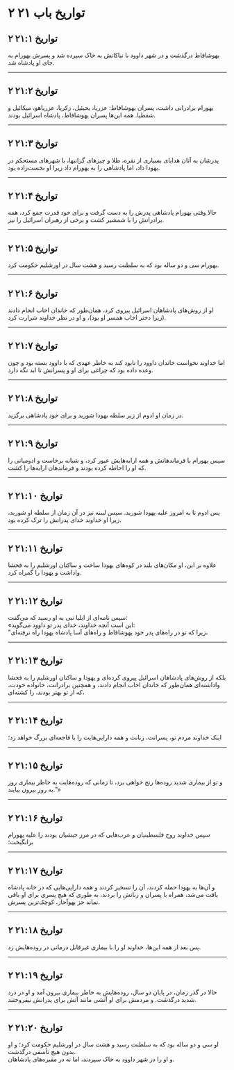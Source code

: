 # ۲ تواریخ باب ۲۱

## ۲ تواریخ ۲۱:۱

یهوشافاط درگذشت و در شهر داوود با نیاکانش به خاک سپرده شد و پسرش یهورام به جای او پادشاه شد.

---

## ۲ تواریخ ۲۱:۲

یهورام برادرانی داشت، پسران یهوشافاط: عزریا، یحیئیل، زکریا، عزریاهو، میکائیل و شفطیا. همه این‌ها پسران یهوشافاط، پادشاه اسرائیل بودند.

---

## ۲ تواریخ ۲۱:۳

پدرشان به آنان هدایای بسیاری از نقره، طلا و چیزهای گرانبها، با شهرهای مستحکم در یهودا داد، اما پادشاهی را به یهورام داد زیرا او نخست‌زاده بود.

---

## ۲ تواریخ ۲۱:۴

حالا وقتی یهورام پادشاهی پدرش را به دست گرفت و برای خود قدرت جمع کرد، همه برادرانش را با شمشیر کشت و برخی از رهبران اسرائیل را نیز.

---

## ۲ تواریخ ۲۱:۵

یهورام سی و دو ساله بود که به سلطنت رسید و هشت سال در اورشلیم حکومت کرد.

---

## ۲ تواریخ ۲۱:۶

او از روش‌های پادشاهان اسرائیل پیروی کرد، همان‌طور که خاندان اخاب انجام دادند (زیرا دختر اخاب همسر او بود)، و او در نظر خداوند شرارت کرد.

---

## ۲ تواریخ ۲۱:۷

اما خداوند نخواست خاندان داوود را نابود کند به خاطر عهدی که با داوود بسته بود و چون وعده داده بود که چراغی برای او و پسرانش تا ابد نگه دارد.

---

## ۲ تواریخ ۲۱:۸

در زمان او ادوم از زیر سلطه یهودا شورید و برای خود پادشاهی برگزید.

---

## ۲ تواریخ ۲۱:۹

سپس یهورام با فرماندهانش و همه ارابه‌هایش عبور کرد، و شبانه برخاست و ادومیانی را که او را احاطه کرده بودند و فرماندهان ارابه‌ها را کشت.

---

## ۲ تواریخ ۲۱:۱۰

پس ادوم تا به امروز علیه یهودا شورید. سپس لیبنه نیز در آن زمان از سلطه او شورید، زیرا او خداوند خدای پدرانش را ترک کرده بود.

---

## ۲ تواریخ ۲۱:۱۱

علاوه بر این، او مکان‌های بلند در کوه‌های یهودا ساخت و ساکنان اورشلیم را به فحشا واداشت و یهودا را گمراه کرد.

---

## ۲ تواریخ ۲۱:۱۲

سپس نامه‌ای از ایلیا نبی به او رسید که می‌گفت:  
«این است آنچه خداوند، خدای پدر تو داوود می‌گوید:  
"زیرا که تو در راه‌های پدر خود یهوشافاط و راه‌های آسا پادشاه یهودا راه نرفته‌ای،

---

## ۲ تواریخ ۲۱:۱۳

بلکه از روش‌های پادشاهان اسرائیل پیروی کرده‌ای و یهودا و ساکنان اورشلیم را به فحشا واداشته‌ای همان‌طور که خاندان اخاب انجام دادند، و همچنین برادرانت، خانواده خودت، که از تو بهتر بودند، را کشته‌ای،

---

## ۲ تواریخ ۲۱:۱۴

اینک خداوند مردم تو، پسرانت، زنانت و همه دارایی‌هایت را با فاجعه‌ای بزرگ خواهد زد؛

---

## ۲ تواریخ ۲۱:۱۵

و تو از بیماری شدید روده‌ها رنج خواهی برد، تا زمانی که روده‌هایت به خاطر بیماری روز به روز بیرون بیایند."»

---

## ۲ تواریخ ۲۱:۱۶

سپس خداوند روح فلسطینیان و عرب‌هایی که در مرز حبشیان بودند را علیه یهورام برانگیخت؛

---

## ۲ تواریخ ۲۱:۱۷

و آن‌ها به یهودا حمله کردند، آن را تسخیر کردند و همه دارایی‌هایی که در خانه پادشاه یافت می‌شد، همراه با پسران و زنانش را بردند، به طوری که هیچ پسری برای او باقی نماند جز یهوآحاز، کوچک‌ترین پسرش.

---

## ۲ تواریخ ۲۱:۱۸

پس بعد از همه این‌ها، خداوند او را با بیماری غیرقابل درمانی در روده‌هایش زد.

---

## ۲ تواریخ ۲۱:۱۹

حالا در گذر زمان، در پایان دو سال، روده‌هایش به خاطر بیماری بیرون آمد و او در درد شدید درگذشت. و مردمش برای او آتشی مانند آتش برای پدرانش نیفروختند.

---

## ۲ تواریخ ۲۱:۲۰

او سی و دو ساله بود که به سلطنت رسید و هشت سال در اورشلیم حکومت کرد؛ و او بدون هیچ تأسفی درگذشت.  
و او را در شهر داوود به خاک سپردند، اما نه در مقبره‌های پادشاهان.

